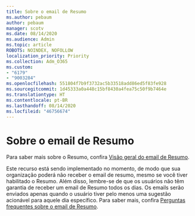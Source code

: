 ```yaml
---
title: Sobre o email de Resumo
ms.author: pebaum
author: pebaum
manager: scotv
ms.date: 08/14/2020
ms.audience: Admin
ms.topic: article
ROBOTS: NOINDEX, NOFOLLOW
localization_priority: Priority
ms.collection: Adm_O365
ms.custom:
- "6179"
- "9003284"
ms.openlocfilehash: 551804f7b9f3732ac5b33518add86ed5f83fe928
ms.sourcegitcommit: 1d45333a0a448c15bf8430a4fea75c50f9b7464e
ms.translationtype: HT
ms.contentlocale: pt-BR
ms.lasthandoff: 08/14/2020
ms.locfileid: "46756674"
---
```

# <a name="about-briefing-email"></a>Sobre o email de Resumo

Para saber mais sobre o Resumo, confira [Visão geral do email de Resumo](https://docs.microsoft.com/briefing/be-overview).  

Este recurso está sendo implementado no momento, de modo que sua organização poderá não receber o email de resumo, mesmo se você tiver habilitado o Resumo. Além disso, lembre-se de que os usuários não têm garantia de receber um email de Resumo todos os dias. Os emails serão enviados apenas quando o usuário tiver pelo menos uma sugestão acionável para aquele dia específico. Para saber mais, confira [Perguntas frequentes sobre o email de Resumo](https://docs.microsoft.com/briefing/be-faqs).